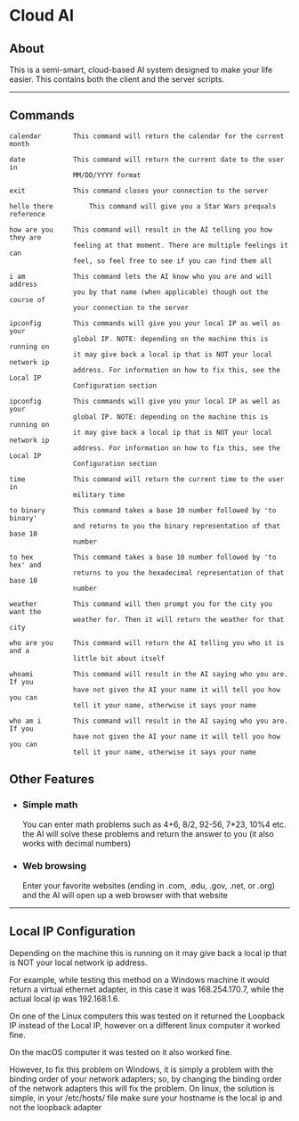 # Cloud AI
About
--------
This is a semi-smart, cloud-based AI system designed to make your life easier.
This contains both the client and the server scripts.

--------------------
Commands
-------
	
	calendar		This command will return the calendar for the current month

	date			This command will return the current date to the user in 
					MM/DD/YYYY format
	
	exit 			This command closes your connection to the server

	hello there 		This command will give you a Star Wars prequals reference

	how are you		This command will result in the AI telling you how they are
	 				feeling at that moment. There are multiple feelings it can 
					feel, so feel free to see if you can find them all

	i am 			This command lets the AI know who you are and will address 
					you by that name (when applicable) though out the course of 
					your connection to the server

	ipconfig		This commands will give you your local IP as well as your
				 	global IP. NOTE: depending on the machine this is running on 
					it may give back a local ip that is NOT your local network ip 
					address. For information on how to fix this, see the Local IP
					Configuration section 

	ipconfig		This commands will give you your local IP as well as your
				 	global IP. NOTE: depending on the machine this is running on 
					it may give back a local ip that is NOT your local network ip 
					address. For information on how to fix this, see the Local IP
					Configuration section  
	
	time			This command will return the current time to the user in 
					military time

	to binary		This command takes a base 10 number followed by 'to binary' 
					and returns to you the binary representation of that base 10 
					number

	to hex			This command takes a base 10 number followed by 'to hex' and 
					returns to you the hexadecimal representation of that base 10 
					number

	weather			This command will then prompt you for the city you want the 
					weather for. Then it will return the weather for that city

	who are you		This command will return the AI telling you who it is and a 
					little bit about itself

	whoami			This command will result in the AI saying who you are. If you
		 			have not given the AI your name it will tell you how you can 
					tell it your name, otherwise it says your name

	who am i		This command will result in the AI saying who you are. If you
		 			have not given the AI your name it will tell you how you can 
					tell it your name, otherwise it says your name
Other Features
------
- ### Simple math
	You can enter math problems such as 4+6, 8/2, 92-56, 7*23, 10%4 etc.	
	the AI will solve these problems and return the answer to you (it also works with decimal numbers) 

- ### Web browsing
	Enter your favorite websites (ending in .com, .edu, .gov, .net, or .org) and   the AI will open up a web browser with that website	
	
---------
Local IP Configuration
-----
Depending on the machine this is running on it may give back a local ip
that is NOT your local network ip address. 

For example, while testing this
method on a Windows machine it would return a virtual ethernet adapter, in
this case it was 168.254.170.7, while the actual local ip was 192.168.1.6.

On one of the Linux computers this was tested on it returned the Loopback
IP instead of the Local IP, however on a different linux computer it worked
fine. 

On the macOS computer it was tested on it also worked fine.

However, to fix this problem on Windows, it is simply a problem with the binding 
order of your network adapters; so, by changing the binding order of the network
adapters this will fix the problem. On linux, the solution is simple, in your
/etc/hosts/ file make sure your hostname is the local ip and not the loopback
adapter
	

